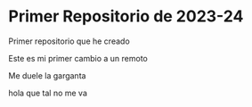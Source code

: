 # Primer Repositorio de 2023-24
Primer repositorio que he creado

Este es mi primer cambio a un remoto

Me duele la garganta


hola que tal
no me va
